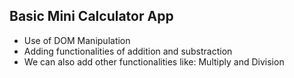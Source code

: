 ## Basic Mini Calculator App

- Use of DOM Manipulation
- Adding functionalities of addition and substraction
- We can also add other functionalities like: Multiply and Division
  
  
